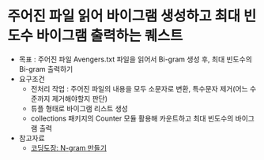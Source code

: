 # 주어진 파일 읽어 바이그램 생성하고 최대 빈도수 바이그램 출력하는 퀘스트
- 목표 : 주어진 파일 Avengers.txt 파일을 읽어서 Bi-gram 생성 후, 최대 빈도수의 Bi-gram 출력하기
- 요구조건
  - 전처리 작업 : 주어진 파일의 내용을 모두 소문자로 변환, 특수문자 제거(어느 수준까지 제거해야할지 판단)
  - 튜플 형태로 바이그램 리스트 생성
  - collections 패키지의 Counter 모듈 활용해 카운트하고 최대 빈도수의 바이그램 출력
- 참고자료
  - [코딩도장: N-gram 만들기](https://dojang.io/mod/page/view.php?id=2332)
